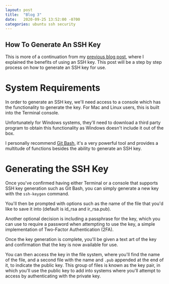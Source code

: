 ```yaml
---
layout: post
title:  "Blog 3"
date:   2020-09-25 13:52:00 -0700
categories: ubuntu ssh security
---
```


## How To Generate An SSH Key

This is more of a continuation from my [previous blog post](https://ethanleiter.github.io/ubuntu/ssh/security/2020/09/18/blog-2.html), where I explained the benefits of using an SSH key. This post will be a step by step process on how to generate an SSH key for use.

# System Requirements
In order to generate an SSH key, we'll need access to a console which has the functionality to generate the key. For Mac and Linux users, this is built into the Terminal console.

Unfortunately for Windows systems, they'll need to download a third party program to obtain this functionality as Windows doesn't include it out of the box.

I personally recommend [Git Bash](https://gitforwindows.org), it's a very powerful tool and provides a multitude of functions besides the ability to generate an SSH key.

# Generating the SSH Key

Once you've confirmed having either Terminal or a console that supports SSH key generation such as Git Bash, you can simply generate a new key with the `ssh-keygen` command.

You'll then be prompted with options such as the name of the file that you'd like to save it into (default is id_rsa and ir_rsa.pub).

Another optional decision is including a passphrase for the key, which you can use to require a password when attempting to use the key, a simple implementation of Two-Factor Authentication (2FA).

Once the key generation is complete, you'll be given a text art of the key and confirmation that the key is now available for use.

You can then access the key in the file system, where you'll find the name of the file, and a second file with the name and `.pub` appended at the end of it, to indicate the public key. This group of files is known as the key pair, in which you'll use the public key to add into systems where you'll attempt to access by authenticating with the private key.
